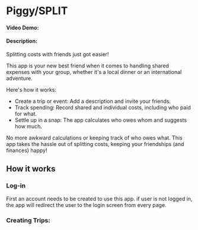 # Piggy/SPLIT
#### Video Demo:  <URL HERE>
#### Description:
Splitting costs with friends just got easier!

This app is your new best friend when it comes to handling shared expenses with your group, whether it's a local dinner or an international adventure.

Here's how it works:

+ Create a trip or event: Add a description and invite your friends.
+ Track spending: Record shared and individual costs, including who paid for what.
+ Settle up in a snap: The app calculates who owes whom and suggests how much.

No more awkward calculations or keeping track of who owes what. This app takes the hassle out of splitting costs, keeping your friendships (and finances) happy!

## How it works

### Log-in

First an account needs to be created to use this app. if user is not logged in, the app will redirect the user to the login screen from every page. 

### Creating Trips:




